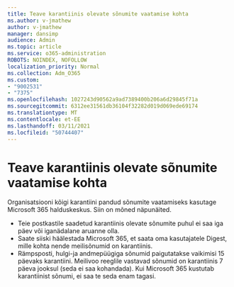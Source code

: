 ```yaml
---
title: Teave karantiinis olevate sõnumite vaatamise kohta
ms.author: v-jmathew
author: v-jmathew
manager: dansimp
audience: Admin
ms.topic: article
ms.service: o365-administration
ROBOTS: NOINDEX, NOFOLLOW
localization_priority: Normal
ms.collection: Adm_O365
ms.custom:
- "9002531"
- "7375"
ms.openlocfilehash: 1027243d90562a9ad7389400b206a6d29845f71a
ms.sourcegitcommit: 6312ee31561db36104f32282d019d069ede69174
ms.translationtype: MT
ms.contentlocale: et-EE
ms.lasthandoff: 03/11/2021
ms.locfileid: "50744407"
---
```

# <a name="info-about-viewing-quarantined-messages"></a>Teave karantiinis olevate sõnumite vaatamise kohta

Organisatsiooni kõigi karantiini pandud sõnumite vaatamiseks kasutage Microsoft 365 halduskeskus. Siin on mõned näpunäited.

- Teie postkastile saadetud karantiinis olevate sõnumite puhul ei saa iga päev või iganädalane aruanne olla.
- Saate siiski häälestada Microsoft 365, et saata oma kasutajatele Digest, mille kohta nende meilisõnumid on karantiinis.
- Rämpsposti, hulgi-ja andmepüügiga sõnumid paigutatakse vaikimisi 15 päevaks karantiini. Meilivoo reeglile vastavad sõnumid on karantiinis 7 päeva jooksul (seda ei saa kohandada). Kui Microsoft 365 kustutab karantiinist sõnumi, ei saa te seda enam tagasi.
